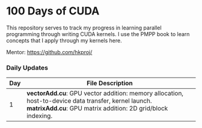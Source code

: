 # 100 Days of CUDA

This repository serves to track my progress in learning parallel programming through writing CUDA kernels. I use the PMPP book to learn concepts that I apply through my kernels here.

Mentor: https://github.com/hkproj/


### Daily Updates
| Day   | File Description                                                                                                                                                                                                                      |
|-------|---------------------------------------------------------------------------------------------------------------------------------------------------------------------------------------------------------------------------------------|
| 1 | **vectorAdd.cu**:  GPU vector addition: memory allocation, host-to-device data transfer, kernel launch.<br>**matrixAdd.cu**: GPU matrix addition: 2D grid/block indexing.

